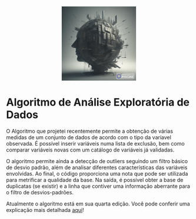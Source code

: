
<p align="center">
  <img src="https://github.com/jose-de-oliveira/algoritmo_AED/blob/main/c51024d6-1c25-46f5-8c03-b901a18c529e.png" width=40%>
</p>

# Algoritmo de Análise Exploratória de Dados

O Algoritmo que projetei recentemente permite a obtenção de várias medidas de um conjunto de dados de acordo com o tipo da varíavel observada. É possível inserir variáveis numa lista de exclusão, bem como comparar variáveis novas com um catálogo de variáveis já validadas. 

O algoritmo permite ainda a detecção de outliers seguindo um filtro básico de desvio padrão, além de analisar diferentes características das variáveis envolvidas. Ao final, o código proporciona uma nota que pode ser utilizada para metrificar a qualidade da base. Na saída, é possível obter a base de duplicatas (se existir) e a linha que contiver uma informação aberrante para o filtro de desvios-padrões.

Atualmente o algoritmo está em sua quarta edição. Você pode conferir uma explicação mais detalhada [aqui](https://github.com/jose-de-oliveira/algoritmo_AED/tree/main)!
